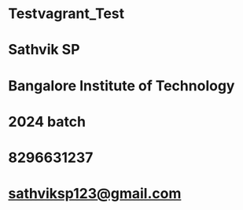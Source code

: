 # Testvagrant_Test

# Sathvik SP
# Bangalore Institute of Technology
# 2024 batch
# 8296631237
# sathviksp123@gmail.com
